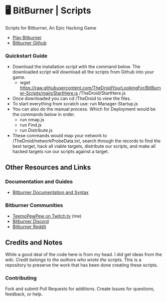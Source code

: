 # 🖥  BitBurner | Scripts

Scripts for Bitburner, An Epic Hacking Game

* [Play Bitburner](https://danielyxie.github.io/bitburner/)
* [Bitburner Github](https://github.com/danielyxie/bitburner)

### Quickstart Guide

* Download the installation script with the command below. The downloaded script will download all the scripts from Github into your game.
  * wget https://raw.githubusercontent.com/TheDroidYourLookingFor/BitBurner-Scripts/main/StartHere.js /TheDroid/StartHere.js
* Once downloaded you can cd /TheDroid to view the files.
* To start everything from scratch use: run Manager-Startup.js
* You can also do the manual process. Which for Deployment would be the commands below in order.
  * run nmap.js
  * run Find.js
  * run Distribute.js
* These commands would map your network to /TheDroid/networkProbeData.txt, search through the records to find the best target, hack all viable targets, distribute our scripts, and make all hacked targets run our scripts against a target.

## Other Resources and Links

### Documentation and Guides

* [Bitburner Documentation and Syntax](https://github.com/danielyxie/bitburner/blob/dev/markdown/bitburner.ns.md)

### Bitburner Communities

* [TeemoPewPew on Twitch.tv](https://www.twitch.tv/teemopewpew) (me)
* [Bitburner Discord](https://discord.gg/vB4uHDy)
* [Bitburner Reddit](https://old.reddit.com/r/Bitburner/)

## Credits and Notes

While a good deal of the code here is from my head. I did get ideas from the wiki.
*Credit belongs to the authors who wrote the scripts*.
This is a repository to preserve the work that has been done
creating these scripts.

### Contributing

Fork and submit Pull Requests for additions. Create Issues
for questions, feedback, or help.
